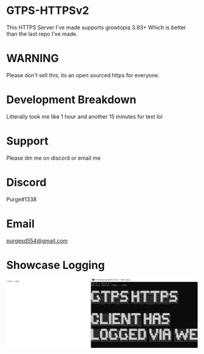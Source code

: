 # GTPS-HTTPSv2
This HTTPS Server I've made supports growtopia 3.93+ Which is better than the last repo I've made.
# WARNING
Please don't sell this, its an open sourced https for everyone.
# Development Breakdown
Litterally took me like 1 hour and another 15 minutes for text lol
# Support
Please dm me on discord or email me
# Discord
Purge#1338
# Email
purgexd554@gmail.com
# Showcase Logging
![Alt Text](showcase.PNG)
